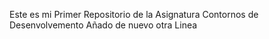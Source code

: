 Este es mi Primer Repositorio de la Asignatura Contornos de Desenvolvemento
Añado de nuevo otra Linea

